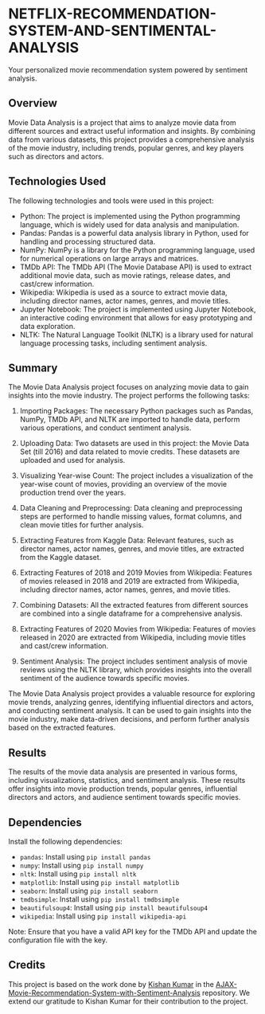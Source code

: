 # NETFLIX-RECOMMENDATION-SYSTEM-AND-SENTIMENTAL-ANALYSIS
Your personalized movie recommendation system powered by sentiment analysis.

## Overview

Movie Data Analysis is a project that aims to analyze movie data from different sources and extract useful information and insights. By combining data from various datasets, this project provides a comprehensive analysis of the movie industry, including trends, popular genres, and key players such as directors and actors.

## Technologies Used

The following technologies and tools were used in this project:

- Python: The project is implemented using the Python programming language, which is widely used for data analysis and manipulation.
- Pandas: Pandas is a powerful data analysis library in Python, used for handling and processing structured data.
- NumPy: NumPy is a library for the Python programming language, used for numerical operations on large arrays and matrices.
- TMDb API: The TMDb API (The Movie Database API) is used to extract additional movie data, such as movie ratings, release dates, and cast/crew information.
- Wikipedia: Wikipedia is used as a source to extract movie data, including director names, actor names, genres, and movie titles.
- Jupyter Notebook: The project is implemented using Jupyter Notebook, an interactive coding environment that allows for easy prototyping and data exploration.
- NLTK: The Natural Language Toolkit (NLTK) is a library used for natural language processing tasks, including sentiment analysis.

## Summary

The Movie Data Analysis project focuses on analyzing movie data to gain insights into the movie industry. The project performs the following tasks:

1. Importing Packages: The necessary Python packages such as Pandas, NumPy, TMDb API, and NLTK are imported to handle data, perform various operations, and conduct sentiment analysis.

2. Uploading Data: Two datasets are used in this project: the Movie Data Set (till 2016) and data related to movie credits. These datasets are uploaded and used for analysis.

3. Visualizing Year-wise Count: The project includes a visualization of the year-wise count of movies, providing an overview of the movie production trend over the years.

4. Data Cleaning and Preprocessing: Data cleaning and preprocessing steps are performed to handle missing values, format columns, and clean movie titles for further analysis.

5. Extracting Features from Kaggle Data: Relevant features, such as director names, actor names, genres, and movie titles, are extracted from the Kaggle dataset.

6. Extracting Features of 2018 and 2019 Movies from Wikipedia: Features of movies released in 2018 and 2019 are extracted from Wikipedia, including director names, actor names, genres, and movie titles.

7. Combining Datasets: All the extracted features from different sources are combined into a single dataframe for a comprehensive analysis.

8. Extracting Features of 2020 Movies from Wikipedia: Features of movies released in 2020 are extracted from Wikipedia, including movie titles and cast/crew information.

9. Sentiment Analysis: The project includes sentiment analysis of movie reviews using the NLTK library, which provides insights into the overall sentiment of the audience towards specific movies.

The Movie Data Analysis project provides a valuable resource for exploring movie trends, analyzing genres, identifying influential directors and actors, and conducting sentiment analysis. It can be used to gain insights into the movie industry, make data-driven decisions, and perform further analysis based on the extracted features.

## Results

The results of the movie data analysis are presented in various forms, including visualizations, statistics, and sentiment analysis. These results offer insights into movie production trends, popular genres, influential directors and actors, and audience sentiment towards specific movies.

## Dependencies

Install the following dependencies:

- `pandas`: Install using `pip install pandas`
- `numpy`: Install using `pip install numpy`
- `nltk`: Install using `pip install nltk`
- `matplotlib`: Install using `pip install matplotlib`
- `seaborn`: Install using `pip install seaborn`
- `tmdbsimple`: Install using `pip install tmdbsimple`
- `beautifulsoup4`: Install using `pip install beautifulsoup4`
- `wikipedia`: Install using `pip install wikipedia-api`

Note: Ensure that you have a valid API key for the TMDb API and update the configuration file with the key.

## Credits

This project is based on the work done by [Kishan Kumar](https://github.com/kishan0725) in the [AJAX-Movie-Recommendation-System-with-Sentiment-Analysis](https://github.com/kishan0725/AJAX-Movie-Recommendation-System-with-Sentiment-Analysis) repository. We extend our gratitude to Kishan Kumar for their contribution to the project.




